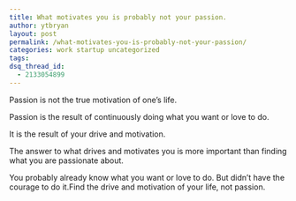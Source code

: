 ```yaml
---
title: What motivates you is probably not your passion.
author: ytbryan
layout: post
permalink: /what-motivates-you-is-probably-not-your-passion/
categories: work startup uncategorized
tags:
dsq_thread_id:
  - 2133054899
---
```

Passion is not the true motivation of one’s life.

Passion is the result of continuously doing what you want or love to do.

It is the result of your drive and motivation.

The answer to what drives and motivates you is more important than finding what you are passionate about.

You probably already know what you want or love to do. But didn’t have the courage to do it.Find the drive and motivation of your life, not passion.
